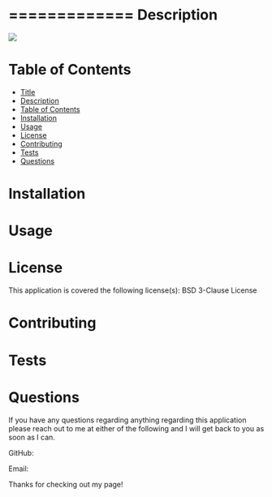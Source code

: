 

=============
Description
===========

<img src="https://img.shields.io/badge/license-BSD 3-Clause License-green"/>



Table of Contents
=================
  * [Title](#title)
  * [Description](#description)
  * [Table of Contents](#table-of-contents)
  * [Installation](#installation)
  * [Usage](#usage)
  * [License](#license)
  * [Contributing](#contributing)
  * [Tests](#tests)
  * [Questions](#questions)
   
Installation
============


Usage
=====

  
License
=======
This application is covered the following license(s): BSD 3-Clause License
  
Contributing
============

  
Tests
=====

  
Questions
=========

If you have any questions regarding anything regarding this application please reach out to me at either of the following and I will get back to you as soon as I can. 

GitHub: 

Email: 

 Thanks for checking out my page!
